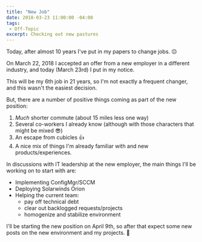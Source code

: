 ```yaml
---
title: "New Job"
date: 2018-03-23 11:00:00 -04:00
tags:
 - Off-Topic
excerpt: Checking out new pastures
---
```


Today, after almost 10 years I've put in my papers to change jobs. :pensive:

On March 22, 2018 I accepted an offer from a new employer in a different industry, and today (March 23rd) I put in my notice.

This will be my 6th job in 21 years, so I'm not exactly a frequent changer, and this wasn't the easiest decision.

But, there are a number of positive things coming as part of the new position:

1) *Much* shorter commute (about 15 miles less one way)
2) Several co-workers I already know (although with those characters that might be mixed :sunglasses:)
3) An escape from cubicles :+1:
4) A nice mix of things I'm already familiar with and new products/experiences.

In discussions with IT leadership at the new employer, the main things I'll be working on to start with are:

- Implementing ConfigMgr/SCCM
- Deploying Solarwinds Orion
- Helping the current team:
    - pay off technical debt
    - clear out backlogged requests/projects
    - homogenize and stabilize environment

I'll be starting the new position on April 9th, so after that expect some new posts on the new environment and my projects. :metal:
